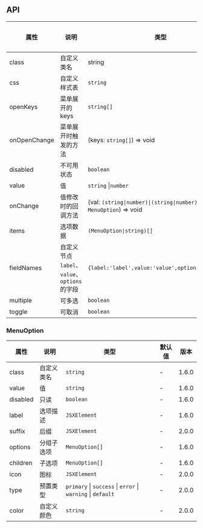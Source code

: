 ## API

| 属性         | 说明                                          | 类型                                                                     | 默认值 | 版本  |
| ------------ | --------------------------------------------- | ------------------------------------------------------------------------ | ------ | ----- |
| class        | 自定义类名                                    | string                                                                   | -      | 1.6.0 |
| css          | 自定义样式表                                  | `string`                                                                 | -      | 1.6.0 |
| openKeys     | 菜单展开的keys                                | `string[]`                                                               | -      | 1.6.0 |
| onOpenChange | 菜单展开时触发的方法                          | (keys: `string[]`) => void                                               | -      | 1.6.0 |
| disabled     | 不可用状态                                    | `boolean`                                                                | -      | 1.6.0 |
| value        | 值                                            | `string` \|`number`                                                      | -      | 1.6.0 |
| onChange     | 值修改时的回调方法                            | (val: `(string\|number)\|(string\|number)[]`,item: `MenuOption`) => void | -      | 1.6.0 |
| items        | 选项数据                                      | `(MenuOption\|string)[]`                                                 | `[]`   | 1.6.0 |
| fieldNames   | 自定义节点 `label`、`value`、`options` 的字段 | `{label:'label',value:'value',options:'options'}`                        | -      | 1.6.0 |
| multiple     | 可多选                                        | `boolean`                                                                | -      | 1.7.1 |
| toggle       | 可取消                                        | `boolean`                                                                | -      | 1.7.1 |

### MenuOption

| 属性     | 说明       | 类型                                                        | 默认值 | 版本  |
| -------- | ---------- | ----------------------------------------------------------- | ------ | ----- |
| class    | 自定义类名 | `string`                                                    | -      | 1.6.0 |
| value    | 值         | `string`                                                    | -      | 1.6.0 |
| disabled | 只读       | `boolean`                                                   | -      | 1.6.0 |
| label    | 选项描述   | `JSXElement`                                                | -      | 1.6.0 |
| suffix   | 后缀       | `JSXElement`                                                | -      | 2.0.0 |
| options  | 分组子选项 | `MenuOption[]`                                              | -      | 1.6.0 |
| children | 子选项     | `MenuOption[]`                                              | -      | 1.6.0 |
| icon     | 图标       | `JSXElement`                                                | -      | 2.0.0 |
| type     | 预置类型   | `primary` \| `success` \| `error` \| `warning` \| `default` | -      | 2.0.0 |
| color    | 自定义颜色 | `string`                                                    | -      | 2.0.0 |
